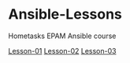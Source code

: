 # Ansible-Lessons
Hometasks EPAM Ansible course

[Lesson-01](https://github.com/prankbox/ansible-lessons/tree/main/lesson-01)
[Lesson-02](https://github.com/prankbox/ansible-lessons/tree/main/lesson-02)
[Lesson-03](https://github.com/prankbox/ansible-lessons/tree/main/lesson-03)
